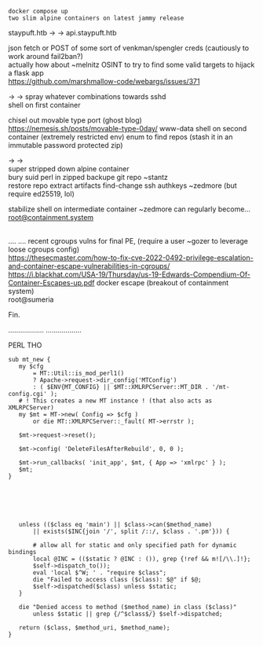 
```
docker compose up 
two slim alpine containers on latest jammy release

```

staypuft.htb
-> -> api.staypuft.htb

json fetch or POST of some sort of venkman/spengler creds (cautiously to work around fail2ban?)
<br>
actually how about ~melnitz
OSINT to try to find some valid targets to hijack a flask app
<br>
https://github.com/marshmallow-code/webargs/issues/371

-> -> 
spray whatever combinations towards sshd
<br>
shell on first container

chisel out movable type port (ghost blog)
https://nemesis.sh/posts/movable-type-0day/
www-data shell on second container (extremely restricted env)
enum to find repos (stash it in an immutable password protected zip)

-> -> 
<br>
super stripped down alpine container
<br>
bury suid perl in zipped backupe git repo ~stantz
<br>
restore repo extract artifacts
find-change ssh authkeys ~zedmore (but require ed25519, lol)

stabilize shell on intermediate container
~zedmore can regularly become...
<br>
root@containment.system
<br>
<br>

....
....
recent cgroups vulns for final PE, (require a user ~gozer to leverage loose cgroups config)
<br>
https://thesecmaster.com/how-to-fix-cve-2022-0492-privilege-escalation-and-container-escape-vulnerabilities-in-cgroups/
<br>
https://i.blackhat.com/USA-19/Thursday/us-19-Edwards-Compendium-Of-Container-Escapes-up.pdf
docker escape (breakout of containment system)
<br>
root@sumeria

Fin.


..................
..................


PERL THO



 ```
sub mt_new {
    my $cfg
        = MT::Util::is_mod_perl1()
        ? Apache->request->dir_config('MTConfig')
        : ( $ENV{MT_CONFIG} || $MT::XMLRPCServer::MT_DIR . '/mt-config.cgi' );
	# ! This creates a new MT instance ! (that also acts as XMLRPCServer)
    my $mt = MT->new( Config => $cfg )
        or die MT::XMLRPCServer::_fault( MT->errstr );

    $mt->request->reset();

    $mt->config( 'DeleteFilesAfterRebuild', 0, 0 );

    $mt->run_callbacks( 'init_app', $mt, { App => 'xmlrpc' } );
    $mt;
}






    unless (($class eq 'main') || $class->can($method_name)
        || exists($INC{join '/', split /::/, $class . '.pm'})) {

        # allow all for static and only specified path for dynamic bindings
        local @INC = (($static ? @INC : ()), grep {!ref && m![/\\.]!};
        $self->dispatch_to());
        eval 'local $^W; ' . "require $class";
        die "Failed to access class ($class): $@" if $@;
        $self->dispatched($class) unless $static;
    }

    die "Denied access to method ($method_name) in class ($class)"
        unless $static || grep {/^$class$/} $self->dispatched;

    return ($class, $method_uri, $method_name);
}
